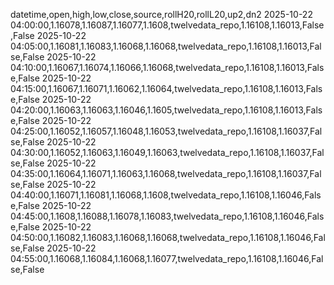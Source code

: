 datetime,open,high,low,close,source,rollH20,rollL20,up2,dn2
2025-10-22 04:00:00,1.16078,1.16087,1.16077,1.1608,twelvedata_repo,1.16108,1.16013,False,False
2025-10-22 04:05:00,1.16081,1.16083,1.16068,1.16068,twelvedata_repo,1.16108,1.16013,False,False
2025-10-22 04:10:00,1.16067,1.16074,1.16066,1.16068,twelvedata_repo,1.16108,1.16013,False,False
2025-10-22 04:15:00,1.16067,1.16071,1.16062,1.16064,twelvedata_repo,1.16108,1.16013,False,False
2025-10-22 04:20:00,1.16063,1.16063,1.16046,1.1605,twelvedata_repo,1.16108,1.16013,False,False
2025-10-22 04:25:00,1.16052,1.16057,1.16048,1.16053,twelvedata_repo,1.16108,1.16037,False,False
2025-10-22 04:30:00,1.16052,1.16063,1.16049,1.16063,twelvedata_repo,1.16108,1.16037,False,False
2025-10-22 04:35:00,1.16064,1.16071,1.16063,1.16068,twelvedata_repo,1.16108,1.16037,False,False
2025-10-22 04:40:00,1.16071,1.16081,1.16068,1.1608,twelvedata_repo,1.16108,1.16046,False,False
2025-10-22 04:45:00,1.1608,1.16088,1.16078,1.16083,twelvedata_repo,1.16108,1.16046,False,False
2025-10-22 04:50:00,1.16082,1.16083,1.16068,1.16068,twelvedata_repo,1.16108,1.16046,False,False
2025-10-22 04:55:00,1.16068,1.16084,1.16068,1.16077,twelvedata_repo,1.16108,1.16046,False,False
